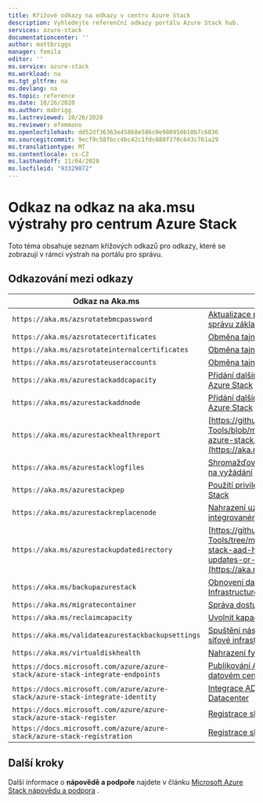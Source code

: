 ```yaml
---
title: Křížové odkazy na odkazy v centru Azure Stack
description: Vyhledejte referenční odkazy portálu Azure Stack hub.
services: azure-stack
documentationcenter: ''
author: mattbriggs
manager: femila
editor: ''
ms.service: azure-stack
ms.workload: na
ms.tgt_pltfrm: na
ms.devlang: na
ms.topic: reference
ms.date: 10/26/2020
ms.author: mabrigg
ms.lastreviewed: 10/26/2020
ms.reviewer: efemmano
ms.openlocfilehash: dd52df36363e45868e586c0e980950b10b7c6836
ms.sourcegitcommit: 9ecf9c58fbcc4bc42c1fdc688f370c643c761a29
ms.translationtype: MT
ms.contentlocale: cs-CZ
ms.lasthandoff: 11/04/2020
ms.locfileid: "93329072"
---
```

# <a name="alerts-akams-link-reference-for-azure-stack-hub"></a>Odkaz na odkaz na aka.msu výstrahy pro centrum Azure Stack

Toto téma obsahuje seznam křížových odkazů pro odkazy, které se zobrazují v rámci výstrah na portálu pro správu. 

## <a name="link-cross-reference"></a>Odkazování mezi odkazy

| Odkaz na Aka.ms | Článek |
| --- | --- |
| `https://aka.ms/azsrotatebmcpassword` | [Aktualizace přihlašovacích údajů řadiče pro správu základní desky (BMC)](../../operator/azure-stack-rotate-secrets.md#update-the-bmc-credential) |
| `https://aka.ms/azsrotatecertificates` | [Obměna tajných klíčů ve službě Azure Stack](../../operator/azure-stack-rotate-secrets.md) |
| `https://aka.ms/azsrotateinternalcertificates` | [Obměna tajných klíčů ve službě Azure Stack](../../operator/azure-stack-rotate-secrets.md) |
| `https://aka.ms/azsrotateuseraccounts` | [Obměna tajných klíčů ve službě Azure Stack](../../operator/azure-stack-rotate-secrets.md) |
| `https://aka.ms/azurestackaddcapacity` | [Přidání dalších uzlů jednotek škálování ve službě Azure Stack](../../operator/azure-stack-add-scale-node.md) |
| `https://aka.ms/azurestackaddnode` | [Přidání dalších uzlů jednotek škálování ve službě Azure Stack](../../operator/azure-stack-add-scale-node.md) |
| `https://aka.ms/azurestackhealthreport` | [https://github.com/Azure/AzureStack-Tools/blob/master/Identity/README.md#retrieve-azure-stack-identity-health-report](https://aka.ms/aa708dy) |
| `https://aka.ms/azurestacklogfiles` | [Shromažďovat protokoly diagnostiky Azure Stack na vyžádání](../../operator/azure-stack-configure-on-demand-diagnostic-log-collection-portal.md) |
| `https://aka.ms/azurestackpep` | [Použití privilegovaného koncového bodu v Azure Stack](../../operator/azure-stack-privileged-endpoint.md) |
| `https://aka.ms/azurestackreplacenode` | [Nahrazení uzlu jednotky škálování v integrovaném systému Azure Stack](../../operator/azure-stack-replace-node.md) |
| `https://aka.ms/azurestackupdatedirectory` | [https://github.com/Azure/AzureStack-Tools/tree/master/Identity#updating-the-azure-stack-aad-home-directory-after-installing-updates-or-new-resource-providers](https://aka.ms/aa700j2) |
| `https://aka.ms/backupazurestack` | [Obnovení dat v Azure Stack pomocí služby Infrastructure Backup](../../operator/azure-stack-backup-infrastructure-backup.md) |
| `https://aka.ms/migratecontainer` | [Správa dostupného místa](../../operator/azure-stack-manage-storage-shares.md#manage-available-space) |
| `https://aka.ms/reclaimcapacity` | [Uvolnit kapacitu](../../operator/azure-stack-manage-storage-shares.md#reclaim-capacity) |
| `https://aka.ms/validateazurestackbackupsettings` | [Spuštění nástroje pro ověření pro otestování síťové infrastruktury](../../operator/azure-stack-diagnostic-test.md#run-validation-tool-to-test-infrastructure-backup-settings) |
| `https://aka.ms/virtualdiskhealth` | [Nahrazení fyzického disku v Azure Stack](../../operator/azure-stack-replace-disk.md) |
| `https://docs.microsoft.com/azure/azure-stack/azure-stack-integrate-endpoints` | [Publikování Azure Stackch služeb ve vašem datovém centru](../../operator/azure-stack-integrate-endpoints.md) |
| `https://docs.microsoft.com/azure/azure-stack/azure-stack-integrate-identity` | [Integrace AD FS identity s vaším Azure Stack Datacenter](../../operator/azure-stack-integrate-identity.md) |
| `https://docs.microsoft.com/azure/azure-stack/azure-stack-register` | [Registrace služby Azure Stack v Azure](../../operator/azure-stack-registration.md) |
| `https://docs.microsoft.com/azure/azure-stack/azure-stack-registration` | [Registrace služby Azure Stack v Azure](../../operator/azure-stack-registration.md) |

## <a name="next-steps"></a>Další kroky

Další informace o **nápovědě a podpoře** najdete v článku [Microsoft Azure Stack nápovědu a podpora](../../operator/azure-stack-help-and-support-overview.md) .
